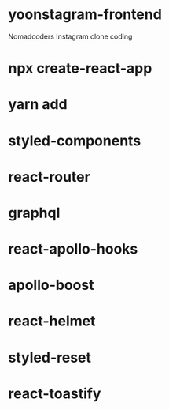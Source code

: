 # yoonstagram-frontend

Nomadcoders Instagram clone coding

# npx create-react-app

# yarn add

# styled-components

# react-router

# graphql

# react-apollo-hooks

# apollo-boost

# react-helmet

# styled-reset

# react-toastify
